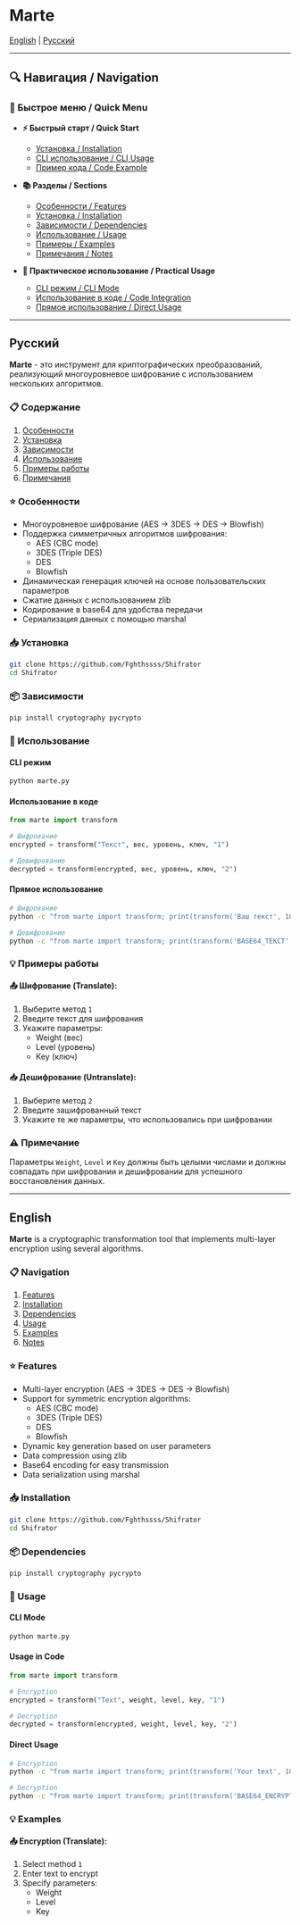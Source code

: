# Marte

[English](#english) | [Русский](#русский)

---

## 🔍 Навигация / Navigation

### 📑 Быстрое меню / Quick Menu
- **⚡ Быстрый старт / Quick Start**
  - [Установка / Installation](#установка-installation)
  - [CLI использование / CLI Usage](#cli-использование-cli-usage)
  - [Пример кода / Code Example](#использование-в-коде-usage-in-code)

- **📚 Разделы / Sections**
  - [Особенности / Features](#особенности-features)
  - [Установка / Installation](#установка-installation)
  - [Зависимости / Dependencies](#зависимости-dependencies)
  - [Использование / Usage](#использование-usage)
  - [Примеры / Examples](#примеры-работы-examples)
  - [Примечания / Notes](#примечание-note)

- **🔧 Практическое использование / Practical Usage**
  - [CLI режим / CLI Mode](#cli-режим-cli-mode)
  - [Использование в коде / Code Integration](#использование-в-коде-usage-in-code)
  - [Прямое использование / Direct Usage](#прямое-использование-direct-usage)

---

## Русский

**Marte** - это инструмент для криптографических преобразований, реализующий многоуровневое шифрование с использованием нескольких алгоритмов.

### 📋 Содержание
1. [Особенности](#особенности)
2. [Установка](#установка)
3. [Зависимости](#зависимости)
4. [Использование](#использование)
5. [Примеры работы](#примеры-работы)
6. [Примечания](#примечание)

### ⭐ Особенности

- Многоуровневое шифрование (AES → 3DES → DES → Blowfish)
- Поддержка симметричных алгоритмов шифрования:
  - AES (CBC mode)
  - 3DES (Triple DES)
  - DES
  - Blowfish
- Динамическая генерация ключей на основе пользовательских параметров
- Сжатие данных с использованием zlib
- Кодирование в base64 для удобства передачи
- Сериализация данных с помощью marshal

### 📥 Установка

```bash
git clone https://github.com/Fghthssss/Shifrator
cd Shifrator
```

### 📦 Зависимости

```bash
pip install cryptography pycrypto
```

### 🚀 Использование

#### CLI режим

```bash
python marte.py
```

#### Использование в коде

```python
from marte import transform

# Шифрование
encrypted = transform("Текст", вес, уровень, ключ, "1")

# Дешифрование
decrypted = transform(encrypted, вес, уровень, ключ, "2")
```

#### Прямое использование

```bash
# Шифрование
python -c "from marte import transform; print(transform('Ваш текст', 100, 200, 300, '1'))"

# Дешифрование  
python -c "from marte import transform; print(transform('BASE64_ТЕКСТ', 100, 200, 300, '2'))"
```

### 💡 Примеры работы

#### 📤 Шифрование (Translate):
1. Выберите метод `1`
2. Введите текст для шифрования
3. Укажите параметры:
   - Weight (вес)
   - Level (уровень) 
   - Key (ключ)

#### 📥 Дешифрование (Untranslate):
1. Выберите метод `2`
2. Введите зашифрованный текст
3. Укажите те же параметры, что использовались при шифровании

### ⚠️ Примечание

Параметры `Weight`, `Level` и `Key` должны быть целыми числами и должны совпадать при шифровании и дешифровании для успешного восстановления данных.

---

## English

**Marte** is a cryptographic transformation tool that implements multi-layer encryption using several algorithms.

### 📋 Navigation
1. [Features](#features)
2. [Installation](#installation)
3. [Dependencies](#dependencies)
4. [Usage](#usage)
5. [Examples](#examples)
6. [Notes](#note)

### ⭐ Features

- Multi-layer encryption (AES → 3DES → DES → Blowfish)
- Support for symmetric encryption algorithms:
  - AES (CBC mode)
  - 3DES (Triple DES)
  - DES
  - Blowfish
- Dynamic key generation based on user parameters
- Data compression using zlib
- Base64 encoding for easy transmission
- Data serialization using marshal

### 📥 Installation

```bash
git clone https://github.com/Fghthssss/Shifrator
cd Shifrator
```

### 📦 Dependencies

```bash
pip install cryptography pycrypto
```

### 🚀 Usage

#### CLI Mode

```bash
python marte.py
```

#### Usage in Code

```python
from marte import transform

# Encryption
encrypted = transform("Text", weight, level, key, "1")

# Decryption
decrypted = transform(encrypted, weight, level, key, "2")
```

#### Direct Usage

```bash
# Encryption
python -c "from marte import transform; print(transform('Your text', 100, 200, 300, '1'))"

# Decryption
python -c "from marte import transform; print(transform('BASE64_ENCRYPTED_TEXT', 100, 200, 300, '2'))"
```

### 💡 Examples

#### 📤 Encryption (Translate):
1. Select method `1`
2. Enter text to encrypt
3. Specify parameters:
   - Weight
   - Level
   - Key

####
